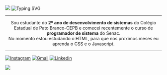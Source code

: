 
<img src="https://capsule-render.vercel.app/api?type=waving&height=150&color=FF0000">

<img src="https://readme-typing-svg.demolab.com?font=Fira+Code&pause=1000&color=FF0000&center=true&random=false&width=900&lines=Hello%2C+my+name+is+Jessica;I'm+16+years+old;I+from+Brasil" alt="Typing SVG" />

<hr>

<p align="center">   Sou estudante do <b>2º ano de desenvolvimento de sistemas</b> do Colégio Estadual de Pato Branco-CEPB e comecei recentemente o curso de <b>programador de sistema</b> do Senac.
<br>
No momento estou estudando o HTML, para que nos proximos meses eu aprenda o CSS e o Javascript. </p>
 <hr>

  <a href="https://www.instagram.com/dhglmx_15/" target="_blank"><img src="https://img.shields.io/badge/-Instagram-%23E4405F?style=for-the-badge&logo=instagram&logoColor=blue" target="_blank" title=Instagram></a> 
  <a href = "mailto:jessicaedines15@gmail.com"><img src="https://img.shields.io/badge/-Gmail-%23333?style=for-the-badge&logo=gmail&logoColor=red" target="_blank" title=Gmail></a>
  <a href="https://www.linkedin.com/in/jessica-luana-gula-dreher/" target="_blank"><img src="https://img.shields.io/badge/-LinkedIn-%230077B5?style=for-the-badge&logo=linkedin&logoColor=grey" target="_blank" title=Linkedin> </a> 
  

<img src="https://capsule-render.vercel.app/api?type=waving&height=150&color=FF0000&section=footer">
